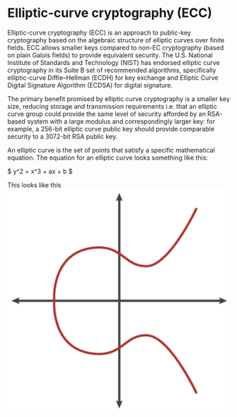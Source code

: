 # Elliptic-curve cryptography (ECC)

Elliptic-curve cryptography (ECC) is an approach to public-key cryptography based on the algebraic structure of elliptic curves over finite fields. ECC allows smaller keys compared to non-EC cryptography (based on plain Galois fields) to provide equivalent security. The U.S. National Institute of Standards and Technology (NIST) has endorsed elliptic curve cryptography in its Suite B set of recommended algorithms, specifically elliptic-curve Diffie–Hellman (ECDH) for key exchange and Elliptic Curve Digital Signature Algorithm (ECDSA) for digital signature.

The primary benefit promised by elliptic curve cryptography is a smaller key size, reducing storage and transmission requirements i.e. that an elliptic curve group could provide the same level of security afforded by an RSA-based system with a large modulus and correspondingly larger key: for example, a 256-bit elliptic curve public key should provide comparable security to a 3072-bit RSA public key.

An elliptic curve is the set of points that satisfy a specific mathematical equation. The equation for an elliptic curve looks something like this:

$ y^2  = x^3 + ax + b $

This looks like this
![EC](/Images/Elliptic_curve.png)

